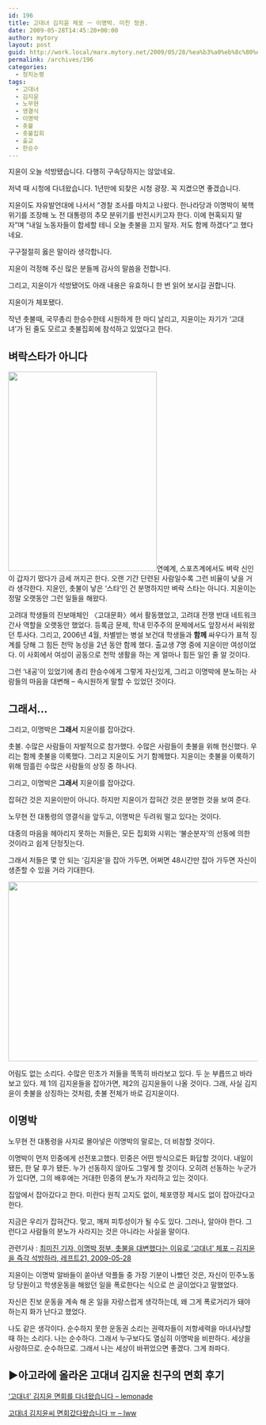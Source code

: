 ```yaml
---
id: 196
title: 고대녀 김지윤 체포 ㅡ 이명박. 미친 정권.
date: 2009-05-28T14:45:20+00:00
author: mytory
layout: post
guid: http://work.local/marx.mytory.net/2009/05/28/%ea%b3%a0%eb%8c%80%eb%85%80-%ea%b9%80%ec%a7%80%ec%9c%a4-%ec%b2%b4%ed%8f%ac-%e3%85%a1-%ec%9d%b4%eb%aa%85%eb%b0%95-%eb%af%b8%ec%b9%9c-%ec%a0%95%ea%b6%8c/
permalink: /archives/196
categories:
  - 정치논평
tags:
  - 고대녀
  - 김지윤
  - 노무현
  - 영결식
  - 이명박
  - 촛불
  - 촛불집회
  - 출교
  - 한승수
---
```

<div id="" class="gray-textbox">
  <p>
    지윤이 오늘 석방됐습니다. 다행히 구속당하지는 않았네요.
  </p>
  
  <p>
    저녁 때 시청에 다녀왔습니다. 1년만에 되찾은 시청 광장. 꼭 지켰으면 좋겠습니다.
  </p>
  
  <p>
    지윤이도 자유발언대에 나서서 “경찰 조사를 마치고 나왔다. 한나라당과 이명박이 북핵 위기를 조장해 노 전 대통령의 추모 분위기를 반전시키고자 한다. 이에 현혹되지 말자”며 “내일 노동자들이 합세할 테니 오늘 촛불을 끄지 말자. 저도 함께 하겠다”고 했다네요.
  </p>
  
  <p>
    구구절절히 옳은 말이라 생각합니다.
  </p>
  
  <p>
    지윤이 걱정해 주신 많은 분들께 감사의 말씀을 전합니다.
  </p>
  
  <p>
    그리고, 지윤이가 석방됐어도 아래 내용은 유효하니 한 번 읽어 보시길 권합니다.
  </p></p>
</div>

지윤이가 체포됐다.

작년 촛불때, 국무총리 한승수한테 시원하게 한 마디 날리고, 지윤이는 자기가 ‘고대녀’가 된 줄도 모르고 촛불집회에 참석하고 있었다고 한다.

## 벼락스타가 아니다

<img src="http://work.local/marx.mytory.net/wp-content/uploads/1/cfile25.uf.1830DD144A1EA34D31A6B6.jpg" class="alignleft" width="300" height="403" alt="" filename="kimjy2.jpg" filemime="image/jpeg" />연예계, 스포츠계에서도 벼락 신인이 갑자기 떴다가 금세 꺼지곤 한다. 오랜 기간 단련된 사람일수록 그런 비율이 낮을 거라 생각한다. 지윤인, 촛불이 낳은 ‘스타’인 건 분명하지만 벼락 스타는 아니다. 지윤이는 정말 오랫동안 그런 일들을 해왔다.

고려대 학생들의 진보매체인 〈고대문화〉에서 활동했었고, 고려대 전쟁 반대 네트워크 간사 역할을 오랫동안 했었다. 등록금 문제, 학내 민주주의 문제에서도 앞장서서 싸워왔던 투사다. 그리고, 2006년 4월, 차별받는 병설 보건대 학생들과 **함께** 싸우다가 표적 징계를 당해 그 힘든 천막 농성을 2년 동안 함께 했다. 출교생 7명 중에 지윤이만 여성이었다. 이 사회에서 여성이 공동으로 천막 생활을 하는 게 얼마나 힘든 일인 줄 알 것이다.

그런 ‘내공’이 있었기에 총리 한승수에게 그렇게 자신있게, 그리고 이명박에 분노하는 사람들의 마음을 대변해 &#8211; 속시원하게 말할 수 있었던 것이다.

## 그래서&#8230;

그리고, 이명박은 **그래서** 지윤이를 잡아갔다.

촛불. 수많은 사람들이 자발적으로 참가했다. 수많은 사람들이 촛불을 위해 헌신했다. 우리는 함께 촛불을 이룩했다. 그리고 지윤이도 거기 함께했다. 지윤이는 촛불을 이룩하기 위해 땀흘린 수많은 사람들의 상징 중 하나다.

그리고, 이명박은 **그래서** 지윤이를 잡아갔다.

잡혀간 것은 지윤이만이 아니다. 하지만 지윤이가 잡혀간 것은 분명한 것을 보여 준다.

노무현 전 대통령의 영결식을 앞두고, 이명박은 두려워 떨고 있다는 것이다.

대중의 마음을 헤아리지 못하는 저들은, 모든 집회와 시위는 ‘불순분자’의 선동에 의한 것이라고 쉽게 단정짓는다.

그래서 저들은 몇 안 되는 ‘김지윤’을 잡아 가두면, 어쩌면 48시간만 잡아 가두면 자신이 생존할 수 있을 거라 기대한다.


<img src="http://work.local/marx.mytory.net/wp-content/uploads/1/cfile22.uf.20686D114A1EA2D41F7880.jpg" class="aligncenter" width="540" height="363" alt="" filename="eye.jpg" filemime="image/jpeg" /> 

어림도 없는 소리다. 수많은 민초가 저들을 똑똑히 바라보고 있다. 두 눈 부릅뜨고 바라보고 있다. 제 1의 김지윤들을 잡아가면, 제2의 김지윤들이 나올 것이다. 그래, 사실 김지윤이 촛불을 상징하는 것처럼, 촛불 전체가 바로 김지윤이다.

## 이명박

노무현 전 대통령을 사지로 몰아넣은 이명박의 말로는, 더 비참할 것이다.

이명박이 먼저 민중에게 선전포고했다. 민중은 어떤 방식으로든 화답할 것이다. 내일이 됐든, 한 달 후가 됐든. 누가 선동하지 않아도 그렇게 할 것이다. 오히려 선동하는 누군가가 있다면, 그의 배후에는 거대한 민중의 분노가 자리하고 있는 것이다.

집앞에서 잡아갔다고 한다. 미란다 원칙 고지도 없이, 체포영장 제시도 없이 잡아갔다고 한다.

지금은 우리가 잡혀간다. 맞고, 깨져 피투성이가 될 수도 있다. 그러나, 알아야 한다. 그런다고 사람들의 분노가 사라지는 것은 아니라는 사실을 말이다.

<p class="link">
  관련기사 : <a href="http://www.left21.com/article/6580" target="_blank">최미진 기자, 이명박 정부, 촛불을 대변했다는 이유로 ‘고대녀’ 체포 &#8211; 김지윤을 즉각 석방하라, 레프트21, 2009-05-28</a>
</p>

<div class="gray-textbox">
  <p>
    지윤이는 이명박 알바들이 쏟아낸 악플들 중 가장 기분이 나빴던 것은, 자신이 민주노동당 당원이고 학생운동을 해왔던 일을 폭로한다는 식으로 쓴 글이었다고 말했었다.
  </p>
  
  <p>
    자신은 진보 운동을 계속 해 온 일을 자랑스럽게 생각하는데, 왜 그게 폭로거리가 돼야 하는지 화가 난다고 했었다.
  </p>
  
  <p>
    나도 같은 생각이다. 순수하지 못한 운동권 소리는 권력자들이 저항세력을 마녀사냥할 때 하는 소리다. 나는 순수하다. 그래서 누구보다도 열심히 이명박을 비판하다. 세상을 사랑하므로. 순수하므로. 그래서 나는 세상이 바뀌었으면 좋겠다. 그게 좌파다.
  </p>
</div>

<div id="" class="gray-textbox">
  <h2>
    ▶아고라에 올라온 고대녀 김지윤 친구의 면회 후기
  </h2>
  
  <p>
    <a href="http://bbs1.agora.media.daum.net/gaia/do/debate/read?bbsId=D003&articleId=2641766" target="_blank">&#8216;고대녀&#8217; 김지윤 면회를 다녀왔습니다 &#8211; lemonade</a>
  </p>
  
  <p>
    <a href="http://bbs1.agora.media.daum.net/gaia/do/debate/read?bbsId=D003&articleId=2642083" target="_blank">고대녀 김지윤씨 면회갔다왔습니다 ㅠ &#8211; lww</a>
  </p>
</div>